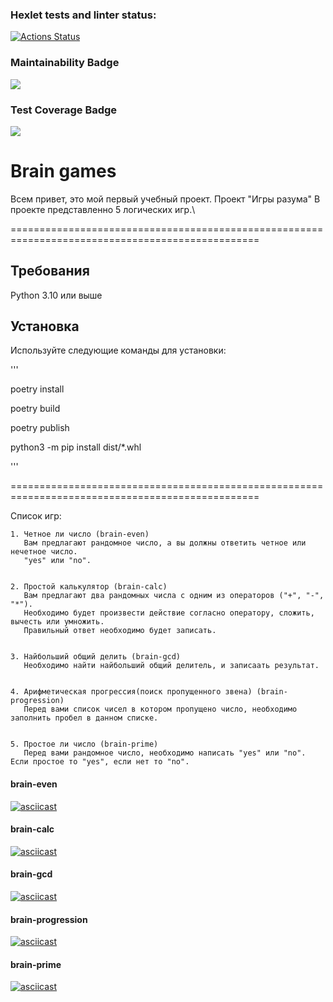 ### Hexlet tests and linter status:
[![Actions Status](https://github.com/Ilya759/python-project-lvl1/workflows/hexlet-check/badge.svg)](https://github.com/Ilya759/python-project-lvl1/actions)

### Maintainability Badge
<a href="https://codeclimate.com/github/Ilya759/python-project-lvl1/maintainability"><img src="https://api.codeclimate.com/v1/badges/642806646ac8a0660cc0/maintainability" /></a>

### Test Coverage Badge
<a href="https://codeclimate.com/github/Ilya759/python-project-lvl1/test_coverage"><img src="https://api.codeclimate.com/v1/badges/642806646ac8a0660cc0/test_coverage" /></a>


# Brain games
Всем привет, это мой первый  учебный проект.
            Проект "Игры разума"
В проекте представленно 5 логических игр.\

=================================================================================================

## Требования
Python 3.10 или выше

## Установка
Используйте следующие команды для установки:

'''

poetry install

poetry build

poetry publish 

python3 -m pip install dist/*.whl

'''

=================================================================================================

Список игр: 

    1. Четное ли число (brain-even)
       Вам предлагают рандомное число, а вы должны ответить четное или нечетное число.
       "yes" или "no".
       

    2. Простой калькулятор (brain-calc) 
       Вам предлагают два рандомных числа с одним из операторов ("+", "-", "*").
       Необходимо будет произвести действие согласно оператору, сложить, вычесть или умножить.
       Правильный ответ необходимо будет записать.
       

    3. Найбольший общий делить (brain-gcd)
       Необходимо найти найбольший общий делитель, и записаать результат.
     

    4. Арифметическая прогрессия(поиск пропущенного звена) (brain-progression)
       Перед вами список чисел в котором пропущено число, необходимо заполнить пробел в данном списке.

    
    5. Простое ли число (brain-prime)
       Перед вами рандомное число, необходимо написать "yes" или "no". Если простое то "yes", если нет то "no".


#### brain-even

[![asciicast](https://asciinema.org/a/X6LqIwAUJH8uNV9h6EzVdaGRA.svg)](https://asciinema.org/a/X6LqIwAUJH8uNV9h6EzVdaGRA)


#### brain-calc

[![asciicast](https://asciinema.org/a/515171.svg)](https://asciinema.org/a/515171)


#### brain-gcd

[![asciicast](https://asciinema.org/a/515177.svg)](https://asciinema.org/a/515177)


#### brain-progression

[![asciicast](https://asciinema.org/a/515178.svg)](https://asciinema.org/a/515178)


#### brain-prime

[![asciicast](https://asciinema.org/a/515179.svg)](https://asciinema.org/a/515179)

